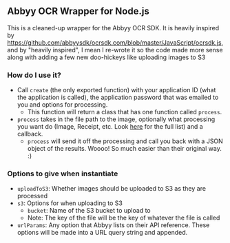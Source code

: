 ## Abbyy OCR Wrapper for Node.js

This is a cleaned-up wrapper for the Abbyy OCR SDK. It is heavily inspired by https://github.com/abbyysdk/ocrsdk.com/blob/master/JavaScript/ocrsdk.js, and by "heavily inspired", I mean I re-wrote it so the code made more sense along with adding a few new doo-hickeys like uploading images to S3

### How do I use it? 

 * Call `create` (the only exported function) with your application ID (what the application is called), the application password that was emailed to you and options for processing. 
   * This function will return a class that has one function called `process`. 
 * `process` takes in the file path to the image, optionally what processing you want do (Image, Receipt, etc. Look [here](http://ocrsdk.com/documentation/apireference/) for the full list) and a callback. 
   * `process` will send it off the processing and call you back with a JSON object of the results. Woooo! So much easier than their original way. :) 

### Options to give when instantiate
 * `uploadToS3`: Whether images should be uploaded to S3 as they are processed
 * `s3`: Options for when uploading to S3
   * `bucket`: Name of the S3 bucket to upload to
   * Note: The key of the file will be the key of whatever the file is called
 * `urlParams`: Any option that Abbyy lists on their API reference. These options will be made into a URL query string and appended.